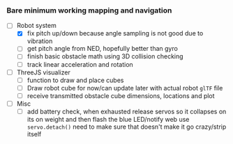 ### Bare minimum working mapping and navigation
- [ ] Robot system
  - [x] fix pitch up/down because angle sampling is not good due to vibration
  - [ ] get pitch angle from NED, hopefully better than gyro
  - [ ] finish basic obstacle math using 3D collision checking
  - [ ] track linear acceleration and rotation
- [ ] ThreeJS visualizer
  - [ ] function to draw and place cubes
  - [ ] Draw robot cube for now/can update later with actual robot `glTF` file
  - [ ] receive transmitted obstacle cube dimensions, locations and plot
- [ ] Misc
  - [ ] add battery check, when exhausted release servos so it collapses on its
        on weight and then flash the blue LED/notify web
        use `servo.detach()` need to make sure that doesn't make it go
        crazy/strip itself
